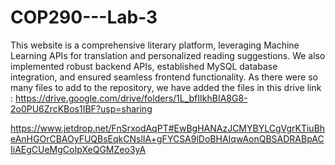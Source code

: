 # COP290---Lab-3
This website is a comprehensive literary platform, leveraging Machine Learning APIs for translation and personalized reading suggestions.
We also implemented robust backend APIs, established MySQL database integration, and ensured seamless frontend functionality.
As there were so many files to add to the repository, we have added the files in this drive link : 
https://drive.google.com/drive/folders/1L_bfIIkhBIA8G8-2o0PU6ZrcKBos1IBF?usp=sharing

https://www.jetdrop.net/FnSrxodAqPT#EwBgHANAzJCMYBYLCgVgrKTiuBheAnHGOrCBAOyFUQBsEqkCNslIA+gFYCSA9lDoBHAIqwAonQBSADRABpACIiAEgCUeMgCoIpXeQGMZeo3yA

